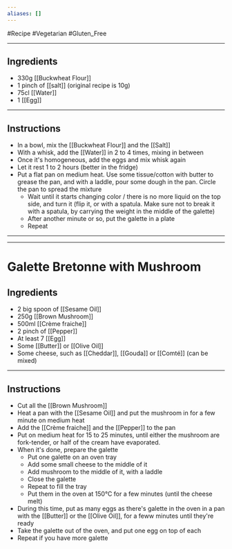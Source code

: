 ```yaml
---
aliases: []
---
```

#Recipe
#Vegetarian 
#Gluten_Free 

----
## Ingredients
- 330g [[Buckwheat Flour]]
- 1 pinch of [[salt]] (original recipe is 10g)
- 75cl [[Water]]
- 1 [[Egg]]

----
## Instructions
- In a bowl, mix the [[Buckwheat Flour]] and the [[Salt]]
- With a whisk, add the [[Water]] in 2 to 4 times, mixing in between
- Once it's homogeneous, add the eggs and mix whisk again
- Let it rest 1 to 2 hours (better in the fridge)
- Put a flat pan on medium heat. Use some tissue/cotton with butter to grease the pan, and with a laddle, pour some dough in the pan. Circle the pan to spread the mixture
	- Wait until it starts changing color / there is no more liquid on the top side, and turn it (flip it, or with a spatula. Make sure not to break it with a spatula, by carrying the weight in the middle of the galette)
	- After another minute or so, put the galette in a plate
	- Repeat

----
----
# Galette Bretonne with Mushroom
## Ingredients
- 2 big spoon of [[Sesame Oil]]
- 250g [[Brown Mushroom]]
- 500ml [[Crème fraiche]]
- 2 pinch of [[Pepper]]
- At least 7 [[Egg]]
- Some [[Butter]] or [[Olive Oil]]
- Some cheese, such as [[Cheddar]],  [[Gouda]] or [[Comté]] (can be mixed)

----
## Instructions
- Cut all the [[Brown Mushroom]]
- Heat a pan with the [[Sesame Oil]] and put the mushroom in for a few minute on medium heat
- Add the [[Crème fraiche]] and the [[Pepper]] to the pan
- Put on medium heat for 15 to 25 minutes, until either the mushroom are fork-tender, or half of the cream have evaporated.
- When it's done, prepare the galette
	- Put one galette on an oven tray
	- Add some small cheese to the middle of it
	- Add mushroom to the middle of it, with a laddle
	- Close the galette
	- Repeat to fill the tray
	- Put them in the oven at 150°C for a few minutes (until the cheese melt)
- During this time, put as many eggs as there's galette in the oven in a pan with the [[Butter]] or the [[Olive Oil]], for a feww minutes until they're ready
- Take the galette out of the oven, and put one egg on top of each
- Repeat if you have more galette